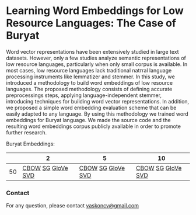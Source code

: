 # Learning Word Embeddings for Low Resource Languages: The Case of Buryat

Word vector representations have been extensively studied in large text datasets. However, only a few studies analyze semantic representations of low resource languages, particularly when only small corpus is available. In most cases, low resource languages lack traditional natгral language processing instruments like lemmatizer and stemmer. In this study, we introduced  a methodology to build word embeddings of low resource languages. The proposed  methodology consists of defining accurate preprocessings steps, applying language-independent stemmer, introducing techniques for building word vector representations. In addition, we proposed a simple word embedding evaluation scheme that can be easily adapted to any language. By using this methodology we trained word embeddings for Buryat language. We made the source code and the resulting word embeddings corpus publicly available in order to promote further research.

Buryat Embeddings:

|     | 2                                                                                                                                                                                                                                                                             | 5                                                                                                                                                                                                                                                                             | 10                                                                                                                                                                                                                                                                           |
|-----|-------------------------------------------------------------------------------------------------------------------------------------------------------------------------------------------------------------------------------------------------------------------------------|-------------------------------------------------------------------------------------------------------------------------------------------------------------------------------------------------------------------------------------------------------------------------------|------------------------------------------------------------------------------------------------------------------------------------------------------------------------------------------------------------------------------------------------------------------------------|
| 50  | [CBOW](https://drive.google.com/file/d/1Q4rkxYSYKR9SWgMcuv5HJDYCaA7oPcKu/view?usp=sharing) [SG](https://drive.google.com/file/d/1HmX-UOQMwmkQkno8FxWWiZzlH8Pcnbyo/view?usp=sharing) [GloVe](https://drive.google.com/file/d/1VZ4jKjWSTRd5UAmO0z4kzPn6AdWWgzUS/view?usp=sharing) [SVD](https://drive.google.com/file/d/1l1VI0bf3o4MF1KNSHctYSL_8PA_uFO0y/view?usp=sharing) | [CBOW](https://drive.google.com/file/d/1xelSd02x9YNELZWHSHgX1SNgfRe4LSE5/view?usp=sharing) [SG](https://drive.google.com/file/d/1MnrDX_RyOUryI_lF9kM17o3SujMx4ksa/view?usp=sharing) [GloVe](https://drive.google.com/file/d/1LwU-Pkha-L436IHBNZuxmKK1j4fv0KRs/view?usp=sharing) [SVD](https://drive.google.com/file/d/1s7mdkNA_dKpJm24RiuHoq7iLNFvS5z9k/view?usp=sharing) | [CBOW](https://drive.google.com/file/d/1QYB-CETgoSYG1AJQ3GDf33X8s9yXnskz/view?usp=sharing) [SG](https://drive.google.com/file/d/1x6fHXPa_hbvxj0GODrKTdIZ5H4tvNH1O/view?usp=sharing) [GloVe](https://drive.google.com/file/d/1s38-fuGKL9C1aqLtsuih37MaZzHtxcz1/view?usp=sharing) [SVD](https://drive.google.com/file/d/1yGuhDRKDMcNyTN4im7oTKV15K9LoKJKN/view?usp=sharing) | 
### Contact
For any question, please contact vaskoncv@gmail.com
